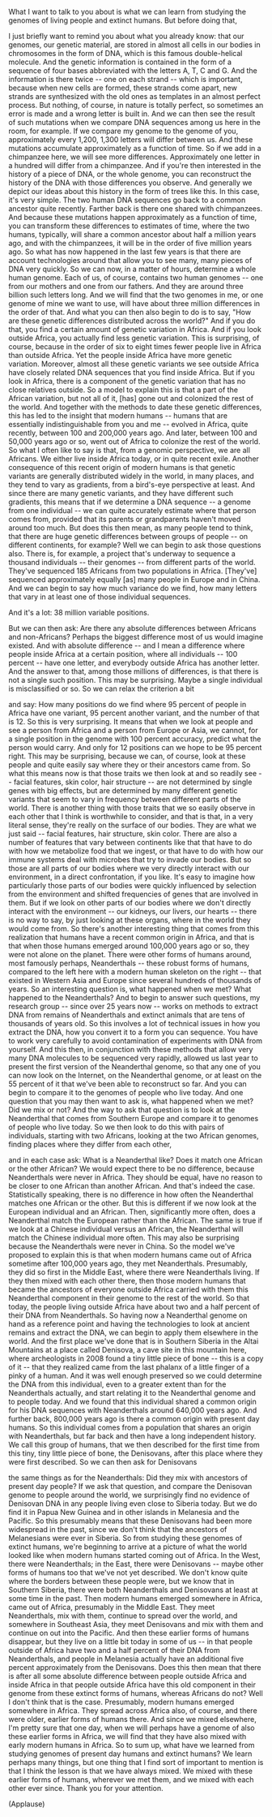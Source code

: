 
What I want to talk to you about
is what we can learn from studying the genomes
of living people
and extinct humans.
But before doing that,

I just briefly want to remind you about what you already know:
that our genomes, our genetic material,
are stored in almost all cells in our bodies in chromosomes
in the form of DNA,
which is this famous double-helical molecule.
And the genetic information
is contained in the form of a sequence
of four bases
abbreviated with the letters A, T, C and G.
And the information is there twice --
one on each strand --
which is important,
because when new cells are formed, these strands come apart,
new strands are synthesized with the old ones as templates
in an almost perfect process.
But nothing, of course, in nature
is totally perfect,
so sometimes an error is made
and a wrong letter is built in.
And we can then see the result
of such mutations
when we compare DNA sequences
among us here in the room, for example.
If we compare my genome to the genome of you,
approximately every 1,200, 1,300 letters
will differ between us.
And these mutations accumulate
approximately as a function of time.
So if we add in a chimpanzee here, we will see more differences.
Approximately one letter in a hundred
will differ from a chimpanzee.
And if you&#39;re then interested in the history
of a piece of DNA, or the whole genome,
you can reconstruct the history of the DNA
with those differences you observe.
And generally we depict our ideas about this history
in the form of trees like this.
In this case, it&#39;s very simple.
The two human DNA sequences
go back to a common ancestor quite recently.
Farther back is there one shared with chimpanzees.
And because these mutations
happen approximately as a function of time,
you can transform these differences
to estimates of time,
where the two humans, typically,
will share a common ancestor about half a million years ago,
and with the chimpanzees,
it will be in the order of five million years ago.
So what has now happened in the last few years
is that there are account technologies around
that allow you to see many, many pieces of DNA very quickly.
So we can now, in a matter of hours,
determine a whole human genome.
Each of us, of course, contains two human genomes --
one from our mothers and one from our fathers.
And they are around three billion such letters long.
And we will find that the two genomes in me,
or one genome of mine we want to use,
will have about three million differences
in the order of that.
And what you can then also begin to do
is to say, &quot;How are these genetic differences
distributed across the world?&quot;
And if you do that,
you find a certain amount of genetic variation in Africa.
And if you look outside Africa,
you actually find less genetic variation.
This is surprising, of course,
because in the order of six to eight times fewer people
live in Africa than outside Africa.
Yet the people inside Africa
have more genetic variation.
Moreover, almost all these genetic variants
we see outside Africa
have closely related DNA sequences
that you find inside Africa.
But if you look in Africa,
there is a component of the genetic variation
that has no close relatives outside.
So a model to explain this
is that a part of the African variation, but not all of it,
[has] gone out and colonized the rest of the world.
And together with the methods to date these genetic differences,
this has led to the insight
that modern humans --
humans that are essentially indistinguishable from you and me --
evolved in Africa, quite recently,
between 100 and 200,000 years ago.
And later, between 100 and 50,000 years ago or so,
went out of Africa
to colonize the rest of the world.
So what I often like to say
is that, from a genomic perspective,
we are all Africans.
We either live inside Africa today,
or in quite recent exile.
Another consequence
of this recent origin of modern humans
is that genetic variants
are generally distributed widely in the world,
in many places,
and they tend to vary as gradients,
from a bird&#39;s-eye perspective at least.
And since there are many genetic variants,
and they have different such gradients,
this means that if we determine a DNA sequence --
a genome from one individual --
we can quite accurately estimate
where that person comes from,
provided that its parents or grandparents
haven&#39;t moved around too much.
But does this then mean,
as many people tend to think,
that there are huge genetic differences between groups of people --
on different continents, for example?
Well we can begin to ask those questions also.
There is, for example, a project that&#39;s underway
to sequence a thousand individuals --
their genomes -- from different parts of the world.
They&#39;ve sequenced 185 Africans
from two populations in Africa.
[They&#39;ve] sequenced approximately equally [as] many people
in Europe and in China.
And we can begin to say how much variance do we find,
how many letters that vary
in at least one of those individual sequences.

And it&#39;s a lot: 38 million variable positions.

But we can then ask: Are there any absolute differences
between Africans and non-Africans?
Perhaps the biggest difference
most of us would imagine existed.
And with absolute difference --
and I mean a difference
where people inside Africa at a certain position,
where all individuals -- 100 percent -- have one letter,
and everybody outside Africa has another letter.
And the answer to that, among those millions of differences,
is that there is not a single such position.
This may be surprising.
Maybe a single individual is misclassified or so.
So we can relax the criterion a bit

and say: How many positions do we find
where 95 percent of people in Africa have
one variant,
95 percent another variant,
and the number of that is 12.
So this is very surprising.
It means that when we look at people
and see a person from Africa
and a person from Europe or Asia,
we cannot, for a single position in the genome with 100 percent accuracy,
predict what the person would carry.
And only for 12 positions
can we hope to be 95 percent right.
This may be surprising,
because we can, of course, look at these people
and quite easily say where they or their ancestors came from.
So what this means now
is that those traits we then look at
and so readily see --
facial features, skin color, hair structure --
are not determined by single genes with big effects,
but are determined by many different genetic variants
that seem to vary in frequency
between different parts of the world.
There is another thing with those traits
that we so easily observe in each other
that I think is worthwhile to consider,
and that is that, in a very literal sense,
they&#39;re really on the surface of our bodies.
They are what we just said --
facial features, hair structure, skin color.
There are also a number of features
that vary between continents like that
that have to do with how we metabolize food that we ingest,
or that have to do
with how our immune systems deal with microbes
that try to invade our bodies.
But so those are all parts of our bodies
where we very directly interact with our environment,
in a direct confrontation, if you like.
It&#39;s easy to imagine
how particularly those parts of our bodies
were quickly influenced by selection from the environment
and shifted frequencies of genes
that are involved in them.
But if we look on other parts of our bodies
where we don&#39;t directly interact with the environment --
our kidneys, our livers, our hearts --
there is no way to say,
by just looking at these organs,
where in the world they would come from.
So there&#39;s another interesting thing
that comes from this realization
that humans have a recent common origin in Africa,
and that is that when those humans emerged
around 100,000 years ago or so,
they were not alone on the planet.
There were other forms of humans around,
most famously perhaps, Neanderthals --
these robust forms of humans,
compared to the left here
with a modern human skeleton on the right --
that existed in Western Asia and Europe
since several hundreds of thousands of years.
So an interesting question is,
what happened when we met?
What happened to the Neanderthals?
And to begin to answer such questions,
my research group -- since over 25 years now --
works on methods to extract DNA
from remains of Neanderthals
and extinct animals
that are tens of thousands of years old.
So this involves a lot of technical issues
in how you extract the DNA,
how you convert it to a form you can sequence.
You have to work very carefully
to avoid contamination of experiments
with DNA from yourself.
And this then, in conjunction with these methods
that allow very many DNA molecules to be sequenced very rapidly,
allowed us last year
to present the first version of the Neanderthal genome,
so that any one of you
can now look on the Internet, on the Neanderthal genome,
or at least on the 55 percent of it
that we&#39;ve been able to reconstruct so far.
And you can begin to compare it to the genomes
of people who live today.
And one question
that you may then want to ask
is, what happened when we met?
Did we mix or not?
And the way to ask that question
is to look at the Neanderthal that comes from Southern Europe
and compare it to genomes
of people who live today.
So we then look
to do this with pairs of individuals,
starting with two Africans,
looking at the two African genomes,
finding places where they differ from each other,

and in each case ask: What is a Neanderthal like?
Does it match one African or the other African?
We would expect there to be no difference,
because Neanderthals were never in Africa.
They should be equal, have no reason to be closer
to one African than another African.
And that&#39;s indeed the case.
Statistically speaking, there is no difference
in how often the Neanderthal matches one African or the other.
But this is different
if we now look at the European individual and an African.
Then, significantly more often,
does a Neanderthal match the European
rather than the African.
The same is true if we look at a Chinese individual
versus an African,
the Neanderthal will match the Chinese individual more often.
This may also be surprising
because the Neanderthals were never in China.
So the model we&#39;ve proposed to explain this
is that when modern humans came out of Africa
sometime after 100,000 years ago,
they met Neanderthals.
Presumably, they did so first in the Middle East,
where there were Neanderthals living.
If they then mixed with each other there,
then those modern humans
that became the ancestors
of everyone outside Africa
carried with them this Neanderthal component in their genome
to the rest of the world.
So that today, the people living outside Africa
have about two and a half percent of their DNA
from Neanderthals.
So having now a Neanderthal genome
on hand as a reference point
and having the technologies
to look at ancient remains
and extract the DNA,
we can begin to apply them elsewhere in the world.
And the first place we&#39;ve done that is in Southern Siberia
in the Altai Mountains
at a place called Denisova,
a cave site in this mountain here,
where archeologists in 2008
found a tiny little piece of bone --
this is a copy of it --
that they realized came from the last phalanx
of a little finger of a pinky of a human.
And it was well enough preserved
so we could determine the DNA from this individual,
even to a greater extent
than for the Neanderthals actually,
and start relating it to the Neanderthal genome
and to people today.
And we found that this individual
shared a common origin for his DNA sequences
with Neanderthals around 640,000 years ago.
And further back, 800,000 years ago
is there a common origin
with present day humans.
So this individual comes from a population
that shares an origin with Neanderthals,
but far back and then have a long independent history.
We call this group of humans,
that we then described for the first time
from this tiny, tiny little piece of bone,
the Denisovans,
after this place where they were first described.
So we can then ask for Denisovans

the same things as for the Neanderthals:
Did they mix with ancestors of present day people?
If we ask that question,
and compare the Denisovan genome
to people around the world,
we surprisingly find
no evidence of Denisovan DNA
in any people living even close to Siberia today.
But we do find it in Papua New Guinea
and in other islands in Melanesia and the Pacific.
So this presumably means
that these Denisovans had been more widespread in the past,
since we don&#39;t think that the ancestors of Melanesians
were ever in Siberia.
So from studying
these genomes of extinct humans,
we&#39;re beginning to arrive at a picture of what the world looked like
when modern humans started coming out of Africa.
In the West, there were Neanderthals;
in the East, there were Denisovans --
maybe other forms of humans too
that we&#39;ve not yet described.
We don&#39;t know quite where the borders between these people were,
but we know that in Southern Siberia,
there were both Neanderthals and Denisovans
at least at some time in the past.
Then modern humans emerged somewhere in Africa,
came out of Africa, presumably in the Middle East.
They meet Neanderthals, mix with them,
continue to spread over the world,
and somewhere in Southeast Asia,
they meet Denisovans and mix with them
and continue on out into the Pacific.
And then these earlier forms of humans disappear,
but they live on a little bit today
in some of us --
in that people outside of Africa have two and a half percent of their DNA
from Neanderthals,
and people in Melanesia
actually have an additional five percent approximately
from the Denisovans.
Does this then mean that there is after all
some absolute difference
between people outside Africa and inside Africa
in that people outside Africa
have this old component in their genome
from these extinct forms of humans,
whereas Africans do not?
Well I don&#39;t think that is the case.
Presumably, modern humans
emerged somewhere in Africa.
They spread across Africa also, of course,
and there were older, earlier forms of humans there.
And since we mixed elsewhere,
I&#39;m pretty sure that one day,
when we will perhaps have a genome
of also these earlier forms in Africa,
we will find that they have also mixed
with early modern humans in Africa.
So to sum up,
what have we learned from studying genomes
of present day humans
and extinct humans?
We learn perhaps many things,
but one thing that I find sort of important to mention
is that I think the lesson is that we have always mixed.
We mixed with these earlier forms of humans,
wherever we met them,
and we mixed with each other ever since.
Thank you for your attention.

(Applause)

